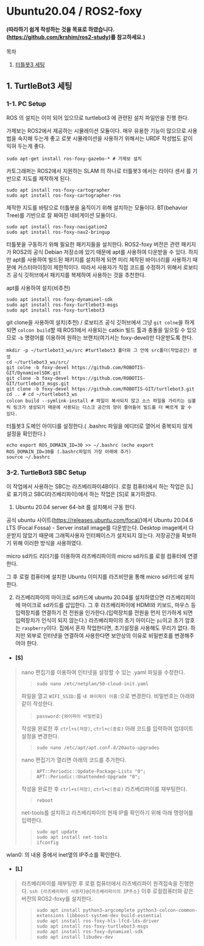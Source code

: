# Ubuntu20.04 / ROS2-foxy
#### (따라하기 쉽게 작성하는 것을 목표로 하였습니다. (https://github.com/krshim/ros2-study)를 참고하세요.)
<summary>목차</summary>
  <ol>
    <li><a href="#터틀봇3-세팅">터틀봇3 세팅</a></li>
  </ol>
</details>

<a id=터틀봇3-세팅></a>

## 1. TurtleBot3 세팅
### 1-1. PC Setup
ROS 의 설치는 이미 되어 있으므로 turtlebot3 에 관련된 설치 파일만을 진행 한다.

가제보는 ROS2에서 제공하는 시뮬레이션 모듈이다. 매우 유용한 기능이 많으므로 사용법을 숙지해 두는게 좋고 로봇 시뮬레이션을 사용하기 위해서는 URDF 작성법도 같이 익혀 두는게 좋다.
```
sudo apt-get install ros-foxy-gazebo-* # 가제보 설치
```

카토그래퍼는 ROS2에서 지원하는 SLAM 의 하나로 터틀봇3 에서는 라이다 센서 를 기반으로 지도를 제작하게 된다.
```
sudo apt install ros-foxy-cartographer
sudo apt install ros-foxy-cartographer-ros
```
제작한 지도를 바탕으로 터틀봇을 움직이기 위해 설치하는 모듈이다. BT(behavior Tree)를 기반으로 잘 짜여진 네비게이션 모듈이다.
```
sudo apt install ros-foxy-navigation2
sudo apt install ros-foxy-nav2-bringup
```
터틀봇을 구동하기 위해 필요한 패키지들을 설치한다. ROS2-foxy 버전은 관련 패키지가 ROS2의 공식 Debian 저장소에 있기 때문에 apt를 사용하여 다운받을 수 있다. 하지만 apt를 사용하여 빌드된 패키지를 설치하게 되면 미리 제작된 바이너리를 사용하기 때문에 커스터마이징이 제한적이다. 따라서 사용자가 직접 코드를 수정하기 위해서 로보티즈 공식 깃허브에서 패키지를 복제하여 사용하는 것을 추천한다.

apt를 사용하여 설치(비추천)
```
sudo apt install ros-foxy-dynamixel-sdk
sudo apt install ros-foxy-turtlebot3-msgs
sudo apt install ros-foxy-turtlebot3
```
git clone을 사용하여 설치(추천) / 로보티즈 공식 깃허브에서 그냥 `git colne`을 하게 되면 `colcon build`할 때 ROS1에서 사용되는 catkin 빌드 툴과 충돌을 일으킬 수 있으므로 `-b` 명령어를 이용하여 원하는 브랜치(여기서는 foxy-devel)만 다운받도록 한다.
```
mkdir -p ~/turtlebot3_ws/src #turtlebot3 폴더와 그 안에 src폴더(작업공간) 생성
cd ~/turtlebot3_ws/src/
git colne -b foxy-devel https://github.com/ROBOTIS-GIT/DynamixelSDK.git
git clone -b foxy-devel https://github.com/ROBOTIS-GIT/turtlebot3_msgs.git
git clone -b foxy-devel https://github.com/ROBOTIS-GIT/turtlebot3.git
cd .. # cd ~/turtlebot3_ws
colcon build --symlink-install # 파일이 복사되지 않고 소스 파일을 가리키는 심볼릭 링크가 생성되기 때문에 사용되는 디스크 공간의 양이 줄어들어 빌드를 더 빠르게 할 수 있다.
```

터틀봇3 도메인 아이디를 설정한다.( .bashrc 파일을 에디터로 열어서 중복되지 않게 설정을 확인한다.)
```
echo export ROS_DOMAIN_ID=30 >> ~/.bashrc (echo export ROS_DOMAIN_ID=30를 (.bashrc파일의 가장 아래에 추가)
source ~/.bashrc
```

### 3-2. TurtleBot3 SBC Setup

이 작업에서 사용하는 SBC는 라즈베리파이4B이다. 로컬 컴퓨터에서 하는 작업은 [L] 로 표기하고 SBC(라즈베리파이)에서 하는 작업은 [S]로 표기하겠다.

1. Ubuntu 20.04 server 64-bit 를 설치해서 구동 한다.

공식 ubuntu 사이트(https://releases.ubuntu.com/focal/)에서 Ubuntu 20.04.6 LTS (Focal Fossa) - Server install image를 다운받는다. Desktop image에서 다운받지 않았기 때문에 그래픽사용자 인터페이스가 설치되지 않는다. 저장공간을 확보하기 위해 이러한 방식을 사용하였다.

micro sd카드 리더기를 이용하여 라즈베리파이의 micro sd카드를 로컬 컴퓨터에 연결한다.

그 후 로컬 컴퓨터에 설치한 Ubuntu 이미지를 라즈비안을 통해 micro sd카드에 설치한다.

2. 라즈베리파이의 마이크로 sd카드에 ubuntu 20.04를 설치하였으면 라즈베리피이에 마이크로 sd카드를 삽입한다. 그 후 라즈베리파이에 HDMI와 키보드, 마우스 등 입력장치를 연결하기 전 전원을 인가한다.(입력장치를 전원을 먼저 인가하게 되면 입력장치가 인식이 되지 않는다.) 라즈베리파이의 초기 아이디는 `pi`이고 초기 암호는 `raspberry`이다.
집에서 혼자 작업한다면, 초기설정을 사용해도 무리가 없다. 하지만 외부로 인터넷을 연결하여 사용한다면 보안상의 이유로 비밀번호를 변경해주어야 한다.
+ #### [S]
>nano 편집기를 이용하여 인터넷을 설정할 수 있는 .yaml 파일을 수정한다.
>>```
>>sudo nano /etc/netplan/50-cloud-init.yaml
>>```
>파일을 열고 `WIFI_SSID:`를 `내 와이파이 이름:`으로 변경한다.
>비밀번호는 아래와 같이 작성한다.
>>```
>>password:{와이파이 비밀번호}
>>```
>작성을 완료한 후 `ctrl+s(저장)`, `ctrl+c(종료)`
>아래 코드를 입력하여 업데이트 설정을 변경한다.
>>```
>>sudo nano /etc/apt/apt.conf.d/20auto-upgrades
>>```
>nano 편집기가 열리면 아래의 코드를 추가한다.
>>```
>>APT::Periodic::Update-Package-Lists "0";
>>APT::Periodic::Unattended-Upgrade "0";
>>```
>작성을 완료한 후 `ctrl+s(저장)`, `ctrl+c(종료)`
>라즈베리파이를 재부팅한다.
>>```
>>reboot
>>```
>net-tools를 설치하고 라즈베리파이의 현재 IP를 확인하기 위해 아래 명령어를 입력한다.
>>```
>>sudo apt update
>>sudo apt install net-tools
>>ifconfig
>>```
wlan0: 의 내용 중에서 inet옆의 IP주소를 확인한다.
+ #### [L]
>라즈베리파이를 재부팅한 후 로컬 컴퓨터에서 라즈베리파이 원격접속을 진행한다.
>`ssh {라즈베리파이 사용자}@{라즈베리파이의 IP주소}`
> 이후 로컬컴퓨터와 같은 버전의 ROS2-foxy를 설치한다.
>>```
>>sudo apt install python3-argcomplete python3-colcon-common-extensions libboost-system-dev build-essential
>>sudo apt install ros-foxy-hls-lfcd-lds-driver
>>sudo apt install ros-foxy-turtlebot3-msgs
>>sudo apt install ros-foxy-dynamixel-sdk
>>sudo apt install libudev-dev
>>```
